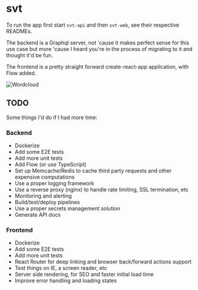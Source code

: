 # svt

To run the app first start `svt-api` and then `svt-web`, see their respective READMEs.

The backend is a Graphql server, not 'cause it makes perfect sense for this use case but more 'cause I heard you're in the process of migrating to it and thought it'd be fun.

The frontend is a pretty straight forward create-react-app application, with Flow added.

![Wordcloud](https://i.ibb.co/x67wbsQ/Screen-Shot-2019-03-27-at-2-03-29-PM.png)

## TODO

Some things I'd do if I had more time:

### Backend
- Dockerize
- Add some E2E tests
- Add more unit tests
- Add Flow (or use TypeScript)
- Set up Memcache/Redis to cache third party requests and other expensive computations
- Use a proper logging framework
- Use a reverse proxy (nginx) to handle rate limiting, SSL termination, etc
- Monitoring and alerting
- Build/test/deploy pipelines
- Use a proper secrets management solution
- Generate API docs

### Frontend

- Dockerize
- Add some E2E tests
- Add more unit tests
- React Router for deep linking and browser back/forward actions support
- Test things on IE, a screen reader, etc
- Server side rendering, for SEO and faster initial load time
- Improve error handling and loading states
